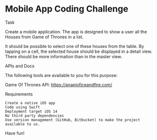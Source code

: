 # Mobile App Coding Challenge


Task

Create a mobile application. 
The app is designed to show a user all the Houses from Game of Thrones in a list.

It should be possible to select one of these houses from the table. 
    By tapping on a cell, the selected house should be displayed in a detail view. 
        There should be more information than in the master view.

APIs and Docs

The following tools are available to you for this purpose:

Game Of Thrones API: https://anapioficeandfire.com/

Requirements

    Create a native iOS app
    Code using Swift
    Deployment target iOS 14
    No third party dependencies
    Use version management (GitHub, Bitbucket) to make the project available to us.

Have fun!
